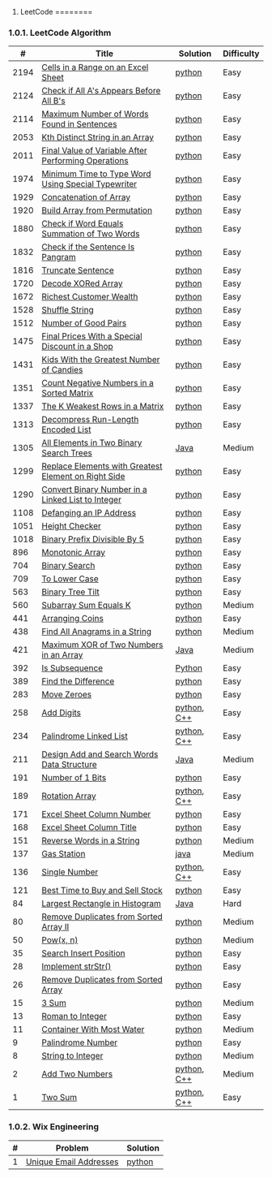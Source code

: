 1. LeetCode
========

### 1.0.1. LeetCode Algorithm

| #    | Title                                                                                                                                       | Solution                                                                                                                                    | Difficulty |
| ---- | ------------------------------------------------------------------------------------------------------------------------------------------- | ------------------------------------------------------------------------------------------------------------------------------------------- | ---------- |
| 2194 | [Cells in a Range on an Excel Sheet](https://leetcode.com/problems/cells-in-a-range-on-an-excel-sheet/)                                     | [python](Algorithms/python/CellsInARangeOnAnExcelSheet/cells-in-a-range-on-an-excel-sheet.py)                                               | Easy       |
| 2124 | [Check if All A's Appears Before All B's](https://leetcode.com/problems/check-if-all-as-appears-before-all-bs/)                             | [python](Algorithms/python/CheckifAllAsAppearsBeforeAllBs/Check-if-All-A's-Appears-Before-All-B's.py)                                       | Easy       |
| 2114 | [Maximum Number of Words Found in Sentences](https://leetcode.com/problems/maximum-number-of-words-found-in-sentences/)                     | [python](Algorithms/python/MaximumNumberofWordsFoundinSentences/MaximumNumberofWordsFoundinSentences.py)                                    | Easy       |
| 2053 | [Kth Distinct String in an Array](https://leetcode.com/problems/kth-distinct-string-in-an-array/)                                           | [python](Algorithms/python/KthDistinctStringInAnArray/distinct-string-in-an-array.py)                                                       | Easy       |
| 2011 | [Final Value of Variable After Performing Operations](https://leetcode.com/problems/final-value-of-variable-after-performing-operations/)   | [python](Algorithms/python/FinalValueOfVariableAfterPerformingOperations/FinalValueofVariableAfterPerformingOperations.py)                  | Easy       |
| 1974 | [Minimum Time to Type Word Using Special Typewriter](https://leetcode.com/problems/minimum-time-to-type-word-using-special-keyboard/)       | [python](Algorithms/python/MinimumTimetoTypeWordUsingSpecialTypewriter/minimum-time-to-type-word-using-special-typewriter.py)               | Easy       |
| 1929 | [Concatenation of Array](https://leetcode.com/problems/concatenation-of-array/)                                                             | [python](Algorithms/python/ConcatenationOfArray/ConcatenationOfArray.py)                                                                    | Easy       |
| 1920 | [Build Array from Permutation](https://leetcode.com/problems/build-array-from-permutation/)                                                 | [python](Algorithms/python/BuildArrayfromPermutation/BuildArrayfromPermutation.py)                                                          | Easy       |
| 1880 | [Check if Word Equals Summation of Two Words](https://leetcode.com/problems/check-if-word-equals-summation-of-two-words/)                   | [python](Algorithms/python/CheckIfWordEqualsSummationOfTwoWords/ifWordEqualsSummationofTwo-Words.py)                                        | Easy       |
| 1832 | [Check if the Sentence Is Pangram](https://leetcode.com/problems/check-if-the-sentence-is-pangram/)                                         | [python](Algorithms/python/CheckIfTheSentenceIsPangram/check-if-the-sentence-is-pangram.py)                                                 | Easy       |
| 1816 | [Truncate Sentence](https://leetcode.com/problems/truncate-sentence/)                                                                       | [python](Algorithms/python/TruncateSentence/Truncate-Sentence.py)                                                                           | Easy       |
| 1720 | [Decode XORed Array](https://leetcode.com/problems/decode-xor-ed-array/)                                                                    | [python](Algorithms/python/DecodeXORedArray/DecodeXORedArray.py)                                                                            | Easy       |
| 1672 | [Richest Customer Wealth](https://leetcode.com/problems/richest-customer-wealth)                                                            | [python](Algorithms/python/RichestCustomerWealth/)                                                                                          | Easy       |
| 1528 | [Shuffle String](https://leetcode.com/problems/shuffle-string)                                                                              | [python](Algorithms/python/ShuffleString/ShuffleString.py)                                                                                  | Easy       |
| 1512 | [Number of Good Pairs](https://leetcode.com/problems/number-of-good-pairs)                                                                  | [python](Algorithms/python/NumberOfGoodPairs/NumberOfGoodPairs.py)                                                                          | Easy       |
| 1475 | [Final Prices With a Special Discount in a Shop](https://leetcode.com/problems/final-prices-with-a-special-discount-in-a-shop/)             | [python](Algorithms/python/FinalPricesWithaSpecialDiscountinaShop/final-prices-with-a-special-discount-in-a-shop.py)                        | Easy       |
| 1431 | [Kids With the Greatest Number of Candies](https://leetcode.com/problems/kids-with-the-greatest-number-of-candies/)                         | [python](Algorithms/python/KidsWiththeGreatestNumberofCandies/KidsWiththeGreatestNumberofCandies.py)                                        | Easy       |
| 1351 | [Count Negative Numbers in a Sorted Matrix](https://leetcode.com/problems/count-negative-numbers-in-a-sorted-matrix/)                       | [python](Algorithms/python/CountNegativeNumbersinaSortedMatrix/Count-Negative-Numbers-in-a-Sorted-Matrix.py)                                | Easy       |
| 1337 | [The K Weakest Rows in a Matrix](https://leetcode.com/problems/the-k-weakest-rows-in-a-matrix/)                                             | [python](Algorithms/python/TheKWeakestRowsinaMatrix/The-K-Weakest-Rows-in-a-Matrix.py)                                                      | Easy       |
| 1313 | [Decompress Run-Length Encoded List](https://leetcode.com/problems/decompress-run-length-encoded-list/)                                     | [python](Algorithms/python/DecompressRun-LengthEncodedList/1313-Decompress-Run-Length-Encoded-List.py)                                      | Easy       |
| 1305 | [All Elements in Two Binary Search Trees](https://leetcode.com/problems/all-elements-in-two-binary-search-trees)                            | [Java](Algorithms/Java/AllElementsInTwoBinarySearchTrees/All_Elements_in_Two_Binary_Search_Trees.java)                                      | Medium     |
| 1299 | [Replace Elements with Greatest Element on Right Side](https://leetcode.com/problems/replace-elements-with-greatest-element-on-right-side/) | [python](Algorithms/python/ReplaceElementswithGreatestElementonRightSide/Replace-Elements-with-Greatest-Element-on-Right-Side.py)           | Easy       |
| 1290 | [Convert Binary Number in a Linked List to Integer](https://leetcode.com/problems/convert-binary-number-in-a-linked-list-to-integer/)       | [python](Algorithms/python/ConvertBinaryNumberinaLinkedListtoInteger/1290.ConvertBinaryNumberinaLinkedListtoInteger.py)                     | Easy       |
| 1108 | [Defanging an IP Address](https://leetcode.com/problems/defanging-an-ip-address)                                                            | [python](Algorithms/python/DefanginganIPAddress/DefangingAnIPAddress.py)                                                                    | Easy       |
| 1051 | [Height Checker](https://leetcode.com/problems/height-checker/)                                                                             | [python](Algorithms/python/HeightChecker/height-checker.py)                                                                                 | Easy       |
| 1018 | [Binary Prefix Divisible By 5](https://leetcode.com/problems/binary-prefix-divisible-by-5/)                                                 | [python](Algorithms/python/BinaryPrefixDivisibleBy5/BinaryPrefixDivisibleBy5.py)                                                            | Easy       |
| 896  | [Monotonic Array](https://leetcode.com/problems/monotonic-array/)                                                                           | [python](Algorithms/python/MonotonicArray/monotonic-array.py)                                                                               | Easy       |
| 704  | [Binary Search](https://leetcode.com/problems/binary-search/)                                                                               | [python](Algorithms/python/BinarySearch/704-binary-search.py)                                                                               | Easy       |
| 709  | [To Lower Case](https://leetcode.com/problems/to-lower-case)                                                                                | [python](Algorithms/python/ToLowerCase/ToLowerCase.py)                                                                                      | Easy       |
| 563  | [Binary Tree Tilt](https://leetcode.com/problems/binary-tree-tilt)                                                                          | [python](Algorithms/python/BinaryTreeTilt/BinaryTreeTilt.py)                                                                                | Easy       |
| 560  | [Subarray Sum Equals K](https://leetcode.com/problems/subarray-sum-equals-k/)                                                               | [python](Algorithms/python/SubarraySumEqualsK/Subarray-Sum-Equals-K.py)                                                                     | Medium     |
| 441  | [Arranging Coins](https://leetcode.com/problems/arranging-coins/)                                                                           | [python](Algorithms/python/ArrangingCoins/441-arranging-coins.py)                                                                           | Easy       |
| 438  | [Find All Anagrams in a String](https://leetcode.com/problems/find-all-anagrams-in-a-string/)                                               | [python](Algorithms/python/FindAllAnagramsinaString/Find-All-Anagrams-in-a-String.py)                                                       | Medium     |
| 421  | [Maximum XOR of Two Numbers in an Array](https://leetcode.com/problems/maximum-xor-of-two-numbers-in-an-array/)                             | [Java](Algorithms/Java/MaximumXOROfTwoNumbersInAnArray/Maximum_XOR_of_Two_Numbers_in_an_Array.java)                                         | Medium     |
| 392  | [Is Subsequence](https://leetcode.com/problems/is-subsequence/)                                                                             | [Python](Algorithms/python/IsSubsequence/392-is-subsequence.py)                                                                             | Easy       |
| 389  | [Find the Difference](https://leetcode.com/problems/find-the-difference/)                                                                   | [python](Algorithms/python/FindTheDifference/389-find-the-difference.py)                                                                    | Easy       |
| 283  | [Move Zeroes](https://leetcode.com/problems/move-zeroes/)                                                                                   | [python](Algorithms/python/MoveZeroes/Move-Zeroes.py)                                                                                       | Easy       |      
| 258  | [Add Digits](https://leetcode.com/problems/add-digits/)                                                                                     | [python](Algorithms/python/AddDigits/258-add-digits.py), [C++](Algorithms/C++/AddDigits/258-add-digits.cpp)                                 | Easy       |
| 234  | [Palindrome Linked List](https://leetcode.com/problems/palindrome-linked-list/)                                                             | [python](Algorithms/python/PalindromeLinkedList/PalindromeLinkedList.py), [C++](Algorithms/C++/PalidromeLinkedList/PalidromeLinkedList.cpp) | Easy       |
| 211  | [Design Add and Search Words Data Structure](https://leetcode.com/problems/design-add-and-search-words-data-structure/)                     | [Java](Algorithms/Java/DesignAddAndSearchWordsDataStructure/DesignAddAndSearchWordsDataStructure.java)                                      | Medium     |
| 191  | [Number of 1 Bits](https://leetcode.com/problems/number-of-1-bits/)                                                                         | [python](Algorithms/python/NumberOf1Bits/number-of-1-bits.py)                                                                               | Easy       |
| 189  | [Rotation Array](https://leetcode.com/problems/rotate-array/)                                                                               | [python](Algorithms/python/RotateArray/RotateArray.py), [C++](Algorithms/C++/RotateArray/RotateArray.cpp)                                   | Easy       |
| 171  | [Excel Sheet Column Number](https://leetcode.com/problems/excel-sheet-column-number/)                                                       | [python](Algorithms/python/ExcelSheetColumnNumber/excel-sheet-column-number.py)                                                             | Easy       |
| 168  | [Excel Sheet Column Title](https://leetcode.com/problems/excel-sheet-column-title/)                                                         | [python](Algorithms/python/ExcelSheetColumnTitle/excel-sheet-column-title.py)                                                               | Easy       |
| 151  | [Reverse Words in a String](https://leetcode.com/problems/reverse-words-in-a-string/)                                                       | [python](Algorithms/python/ReverseWordsInAString/Reverse-Words-in-a-String.py)                                                              | Medium     |
| 137  | [Gas Station](https://leetcode.com/problems/gas-station/)                                                                                   | [java](Algorithms/Java/GasStation/Gas_Station.java)                                                                                         | Medium     |
| 136  | [Single Number](https://leetcode.com/problems/single-number/)                                                                               | [python](Algorithms/python/SingleNumber/136-single-number.py), [C++](Algorithms/C++/SingleNumber/SingleNumber.cpp)                          | Easy       |
| 121  | [Best Time to Buy and Sell Stock](https://leetcode.com/problems/best-time-to-buy-and-sell-stock/)                                           | [python](Algorithms/python/BestTimeToBuyAndSellStock/BestTimeToBuyAndSellStock.py)                                                          | Easy       |
| 84   | [Largest Rectangle in Histogram](https://leetcode.com/problems/largest-rectangle-in-histogram/)                                             | [Java](Algorithms/Java/LargestRectangleInHistogram/LargestRectangleInHistogram.java)                                                        | Hard       |
| 80   | [Remove Duplicates from Sorted Array II](https://leetcode.com/problems/remove-duplicates-from-sorted-array-ii/)                             | [python](Algorithms/python/RemoveDuplicatesfromSortedArrayII/80-Remove-Duplicates-from-Sorted-Array-II.py)                                  | Medium     |
| 50   | [Pow(x, n)](https://leetcode.com/problems/powx-n)                                                                                           | [python](Algorithms/python/Pow(x,n)/pow(x,n).py)                                                                                            | Medium     |
| 35   | [Search Insert Position](https://leetcode.com/problems/search-insert-position/)                                                             | [python](Algorithms/python/SearchInsertPosition/35-search-insert-position.py)                                                               | Easy       |
| 28   | [Implement strStr()](https://leetcode.com/problems/implement-strstr/)                                                                       | [python](Algorithms/python/ImplementstrStr/implement-strstr.py)                                                                             | Easy       |
| 26   | [Remove Duplicates from Sorted Array](https://leetcode.com/problems/remove-duplicates-from-sorted-array/)                                   | [python](Algorithms/python/RemoveDuplicatesfromSortedArray/26-Remove-Duplicates-from-Sorted-Array.py)                                       | Easy       |
| 15   | [3 Sum](https://leetcode.com/problems/3sum/)                                                                                                | [python](Algorithms/python/3Sum/3Sum.py)                                                                                                    | Medium     |
| 13   | [Roman to Integer](https://leetcode.com/problems/roman-to-integer/)                                                                         | [python](Algorithms/python/RomanToInteger/roman2integer.py)                                                                                 | Easy       |
| 11   | [Container With Most Water](https://leetcode.com/problems/container-with-most-water/)                                                       | [python](Algorithms/python/ContainerWithMostWater/container-with-most-water.py)                                                             | Medium     |
| 9    | [Palindrome Number](https://leetcode.com/problems/palindrome-number)                                                                        | [python](Algorithms/python/PalindromeNumber/PalindromeNumber.py)                                                                            | Easy       |
| 8    | [String to Integer](https://leetcode.com/problems/string-to-integer-atoi/)                                                                  | [python](Algorithms/python/StringToInteger(atoi)/StringToInteger(atoi).py)                                                                  | Medium     |
| 2    | [Add Two Numbers](https://leetcode.com/problems/add-two-numbers/)                                                                           | [python](Algorithms/python/AddTwoNumbers/AddTwoNumbers.py), [C++](Algorithms/C++/AddTwoNumbers/add-two-numbers.cpp)                         | Medium     |
| 1    | [Two Sum](https://leetcode.com/problems/two-sum/)                                                                                           | [python](Algorithms/python/TwoSum/Two_Sum.py), [C++](Algorithms/C++/TwoSum/twoSum.cpp)                                                      | Easy       |

### 1.0.2. Wix Engineering
| #   | Problem                                                                       | Solution                                                      |
| --- | ----------------------------------------------------------------------------- | ------------------------------------------------------------- |
| 1   | [Unique Email Addresses](Algorithms/python/WixEngineering/wix-engineering.py) | [python](Algorithms/python/WixEngineering/wix-engineering.py) |




 
